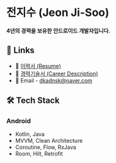 # 전지수 (Jeon Ji-Soo)
**4년의 경력을 보유한 안드로이드 개발자입니다.**

## 🔗 Links
- 📄 [이력서 (Resume)]()
- 💼 [경력기술서 (Career Description)](https://jisoo0817.github.io/Info/CareerDescription.pdf)
- 📧 Email - dkadnsk@naver.com 



## 🛠 Tech Stack
### Android
- Kotlin, Java
- MVVM, Clean Architecture
- Coroutine, Flow, RxJava
- Room, Hilt, Retrofit
